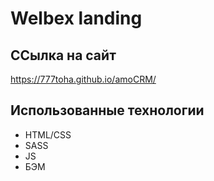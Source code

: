 # Welbex landing

## ССылка на сайт
https://777toha.github.io/amoCRM/

## Использованные технологии
 - HTML/CSS
 - SASS
 - JS
 - БЭМ
